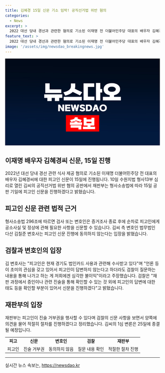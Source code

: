 ```yaml
---
title: 김혜경 15일 신문 기소 임박! 공직선거법 위반 혐의
categories:
  - News
excerpt: >
  2022 대선 당내 경선과 관련한 혐의로 기소된 이재명 전 더불어민주당 대표의 배우자 김혜경씨에 대한 피고인 신문이 15일에 진행될 예정이다. 김씨의 변호인은 피고인 신문에 동의하지 않겠다는 입장을 밝혀, 법무법인 다산 김칠준 변호사는 언론의 관심으로 피고인이 답변하지 않아도 검찰이 질문 내용을 통해 피고인에게 심각한 불이익을 줄 수 있다고 주장했다. 검찰은 재판과정에서 피고인의 태도를 확인하기 위해 신문을 진행할 것으로 밝혔으며, 재판부는 피고인이 진술 거부권을 행사할 수 있다고 정리했다. 김씨의 1심 변론은 25일에 종결될 예정이다.
feature_text: >
  2022 대선 당내 경선과 관련한 혐의로 기소된 이재명 전 더불어민주당 대표의 배우자 김혜경씨에 대한 피고인 신문이 15일에 진행될 예정이다. 김씨의 변호인은 피고인 신문에 동의하지 않겠다는 입장을 밝혀, 법무법인 다산 김칠준 변호사는 언론의 관심으로 피고인이 답변하지 않아도 검찰이 질문 내용을 통해 피고인에게 심각한 불이익을 줄 수 있다고 주장했다. 검찰은 재판과정에서 피고인의 태도를 확인하기 위해 신문을 진행할 것으로 밝혔으며, 재판부는 피고인이 진술 거부권을 행사할 수 있다고 정리했다. 김씨의 1심 변론은 25일에 종결될 예정이다.
image: '/assets/img/newsdao_breakingnews.jpg'
---
```


<p><img src="/assets/img/newsdao_breakingnews.jpg" alt="firstkoreanews 속보" /></p>

<h2 data-ke-size="size26">이재명 배우자 김혜경씨 신문, 15일 진행</h2>

<p data-ke-size="size16">2022년 대선 당내 경선 관련 식사 제공 혐의로 기소된 이재명 더불어민주당 전 대표의 배우자 김혜경씨에 대한 피고인 신문이 15일에 진행됩니다. 10일 수원지법 형사13부 심리로 열린 김씨의 공직선거법 위반 혐의 공판에서 재판부는 형사소송법에 따라 15일 공판 기일에 피고인 신문을 진행하겠다고 밝혔습니다.</p>

<h2 data-ke-size="size26">피고인 신문 관련 법적 근거</h2>

<p data-ke-size="size16">형사소송법 296조에 따르면 검사 또는 변호인은 증거조사 종료 후에 순차로 피고인에게 공소사실 및 정상에 관해 필요한 사항을 신문할 수 있습니다. 김씨 측 변호인 법무법인 다산 김칠준 변호사는 피고인 신문 진행에 동의하지 않는다는 입장을 밝혔습니다.</p>

<h2 data-ke-size="size26">검찰과 변호인의 입장</h2>

<p data-ke-size="size16">김 변호사는 "피고인은 현재 경기도 법인카드 사용과 관련해 수사받고 있다"며 "언론 등이 초미의 관심을 갖고 있어서 피고인이 답변하지 않는다고 하더라도 검찰이 질문하는 내용을 통해 나가고 하는 게 저희에겐 심각한 불이익"이라고 주장했습니다. 검찰은 "재판 과정에서 증인이나 관련 진술을 통해 확인할 수 있는 것 외에 피고인의 답변에 대한 태도 등을 확인할 부분이 있어서 신문을 진행하겠다"고 밝혔습니다.</p>

<h2 data-ke-size="size26">재판부의 입장</h2>

<p data-ke-size="size16">재판부는 피고인이 진술 거부권을 행사할 수 있다며 검찰의 신문 사항을 보면서 양쪽에 의견을 물어 적절히 절차를 진행하겠다고 정리했습니다. 김씨의 1심 변론은 25일에 종결될 예정입니다.</p>

<table>
   <tbody>
      <tr>
         <td style="text-align: center; height: 17px;"><b>피고</b></td>
         <td style="text-align: center; height: 17px;"><b>신문</b></td>
         <td style="text-align: center; height: 17px;"><b>변호인</b></td>
         <td style="text-align: center; height: 17px;"><b>검찰</b></td>
         <td style="text-align: center; height: 17px;"><b>재판부</b></td>
      </tr>
      <tr>
         <td style="text-align: center; height: 17px;">피고인</td>
         <td style="text-align: center; height: 17px;">진술 거부권</td>
         <td style="text-align: center; height: 17px;">동의하지 않음</td>
         <td style="text-align: center; height: 17px;">질문 내용 확인</td>
         <td style="text-align: center; height: 17px;">적절한 절차 진행</td>
      </tr>
   </tbody>
</table>

<hr>
실시간 뉴스 속보는, <a href="https://newsdao.kr" rel="dofollow">https://newsdao.kr</a>


